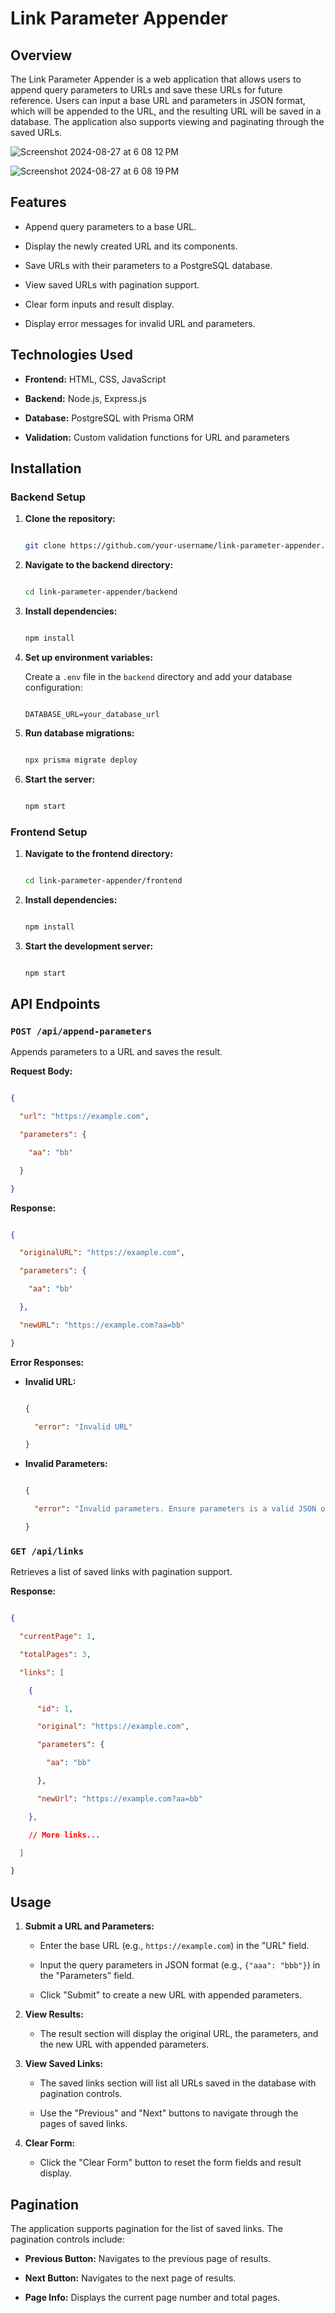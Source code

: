 # Link Parameter Appender

## Overview

The Link Parameter Appender is a web application that allows users to append query parameters to URLs and save these URLs for future reference. Users can input a base URL and parameters in JSON format, which will be appended to the URL, and the resulting URL will be saved in a database. The application also supports viewing and paginating through the saved URLs.

![Screenshot 2024-08-27 at 6 08 12 PM](https://github.com/user-attachments/assets/26a99874-99f9-44df-9642-73a7700d3271)

![Screenshot 2024-08-27 at 6 08 19 PM](https://github.com/user-attachments/assets/e645941c-331b-46e2-835e-971fe2b53972)


## Features

- Append query parameters to a base URL.

- Display the newly created URL and its components.

- Save URLs with their parameters to a PostgreSQL database.

- View saved URLs with pagination support.

- Clear form inputs and result display.

- Display error messages for invalid URL and parameters.

## Technologies Used

- **Frontend:** HTML, CSS, JavaScript

- **Backend:** Node.js, Express.js

- **Database:** PostgreSQL with Prisma ORM

- **Validation:** Custom validation functions for URL and parameters

## Installation

### Backend Setup

1. **Clone the repository:**

   ```bash

   git clone https://github.com/your-username/link-parameter-appender.git

   ```

2. **Navigate to the backend directory:**

   ```bash

   cd link-parameter-appender/backend

   ```

3. **Install dependencies:**

   ```bash

   npm install

   ```

4. **Set up environment variables:**

   Create a `.env` file in the `backend` directory and add your database configuration:

   ```

   DATABASE_URL=your_database_url

   ```

5. **Run database migrations:**

   ```bash

   npx prisma migrate deploy

   ```

6. **Start the server:**

   ```bash

   npm start

   ```

### Frontend Setup

1. **Navigate to the frontend directory:**

   ```bash

   cd link-parameter-appender/frontend

   ```

2. **Install dependencies:**

   ```bash

   npm install

   ```

3. **Start the development server:**

   ```bash

   npm start

   ```

## API Endpoints

### `POST /api/append-parameters`

Appends parameters to a URL and saves the result.

**Request Body:**

```json

{

  "url": "https://example.com",

  "parameters": {

    "aa": "bb"

  }

}

```

**Response:**

```json

{

  "originalURL": "https://example.com",

  "parameters": {

    "aa": "bb"

  },

  "newURL": "https://example.com?aa=bb"

}

```

**Error Responses:**

- **Invalid URL:**

  ```json

  {

    "error": "Invalid URL"

  }

  ```

- **Invalid Parameters:**

  ```json

  {

    "error": "Invalid parameters. Ensure parameters is a valid JSON object."

  }

  ```

### `GET /api/links`

Retrieves a list of saved links with pagination support.

**Response:**

```json

{

  "currentPage": 1,

  "totalPages": 3,

  "links": [

    {

      "id": 1,

      "original": "https://example.com",

      "parameters": {

        "aa": "bb"

      },

      "newUrl": "https://example.com?aa=bb"

    },

    // More links...

  ]

}

```

## Usage

1. **Submit a URL and Parameters:**

   - Enter the base URL (e.g., `https://example.com`) in the "URL" field.

   - Input the query parameters in JSON format (e.g., `{"aaa": "bbb"}`) in the "Parameters" field.

   - Click "Submit" to create a new URL with appended parameters.

2. **View Results:**

   - The result section will display the original URL, the parameters, and the new URL with appended parameters.

3. **View Saved Links:**

   - The saved links section will list all URLs saved in the database with pagination controls.

   - Use the "Previous" and "Next" buttons to navigate through the pages of saved links.

4. **Clear Form:**

   - Click the "Clear Form" button to reset the form fields and result display.

## Pagination

The application supports pagination for the list of saved links. The pagination controls include:

- **Previous Button:** Navigates to the previous page of results.

- **Next Button:** Navigates to the next page of results.

- **Page Info:** Displays the current page number and total pages.

